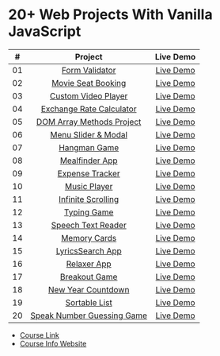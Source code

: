 # 20+ Web Projects With Vanilla JavaScript

|  #  |            Project             | Live Demo |
| :-: | :----------------------------: | :-------: |
| 01  |       [Form Validator](https://github.com/bradtraversy/vanillawebprojects/tree/master/form-validator)       | [Live Demo](https://vanillawebprojects.com/projects/form-validator/)  |
| 02  |     [Movie Seat Booking](https://github.com/bradtraversy/vanillawebprojects/tree/master/movie-seat-booking)    | [Live Demo](https://vanillawebprojects.com/projects/movie-seat-booking/)  |
| 03  |    [Custom Video Player](https://github.com/bradtraversy/vanillawebprojects/tree/master/custom-video-player)     | [Live Demo](https://vanillawebprojects.com/projects/custom-video-player/)  |
| 04  |  [Exchange Rate Calculator](https://github.com/bradtraversy/vanillawebprojects/tree/master/exchange-rate)  | [Live Demo](https://vanillawebprojects.com/projects/exchange-rate/)  |
| 05  | [DOM Array Methods Project](https://github.com/bradtraversy/vanillawebprojects/tree/master/dom-array-methods)  | [Live Demo](https://vanillawebprojects.com/projects/dom-array-methods/)  |
| 06  |    [Menu Slider & Modal](https://github.com/bradtraversy/vanillawebprojects/tree/master/modal-menu-slider)    | [Live Demo](https://vanillawebprojects.com/projects/modal-menu-slider/)  |
| 07  |        [Hangman Game](https://github.com/bradtraversy/vanillawebprojects/tree/master/hangman)       | [Live Demo](https://vanillawebprojects.com/projects/hangman/)  |
| 08  |       [Mealfinder App](https://github.com/bradtraversy/vanillawebprojects/tree/master/meal-finder)      | [Live Demo](https://vanillawebprojects.com/projects/meal-finder/)  |
| 09  |      [Expense Tracker](https://github.com/bradtraversy/vanillawebprojects/tree/master/expense-tracker)       | [Live Demo](https://vanillawebprojects.com/projects/expense-tracker/)  |
| 10  |        [Music Player](https://github.com/bradtraversy/vanillawebprojects/tree/master/music-player)       | [Live Demo](https://vanillawebprojects.com/projects/music-player/)  |
| 11  |     [Infinite Scrolling](https://github.com/bradtraversy/vanillawebprojects/tree/master/infinite_scroll_blog)     | [Live Demo](https://vanillawebprojects.com/projects/infinite_scroll_blog/)  |
| 12  |        [Typing Game](https://github.com/bradtraversy/vanillawebprojects/tree/master/typing-game)     | [Live Demo](https://vanillawebprojects.com/projects/typing-game/)  |
| 13  |     [Speech Text Reader](https://github.com/bradtraversy/vanillawebprojects/tree/master/speech-text-reader)    | [Live Demo](https://vanillawebprojects.com/projects/speech-text-reader/)  |
| 14  |        [Memory Cards](https://github.com/bradtraversy/vanillawebprojects/tree/master/memory-cards)     | [Live Demo](https://vanillawebprojects.com/projects/memory-cards/)  |
| 15  |      [LyricsSearch App](https://github.com/bradtraversy/vanillawebprojects/tree/master/lyrics-search)     | [Live Demo](https://vanillawebprojects.com/projects/lyrics-search/)  |
| 16  |        [Relaxer App](https://github.com/bradtraversy/vanillawebprojects/tree/master/relaxer-app)       | [Live Demo](https://vanillawebprojects.com/projects//relaxer-app/)  |
| 17  |       [Breakout Game](https://github.com/bradtraversy/vanillawebprojects/tree/master/breakout-game)       | [Live Demo](https://vanillawebprojects.com/projects/breakout-game/)  |
| 18  |     [New Year Countdown](https://github.com/bradtraversy/vanillawebprojects/tree/master/new-year-countdown)   | [Live Demo](https://vanillawebprojects.com/projects/new-year-countdown/)  |
| 19  |       [Sortable List](https://github.com/bradtraversy/vanillawebprojects/tree/master/sortable-list)       | [Live Demo](https://vanillawebprojects.com/projects/sortable-list/)  |
| 20  | [Speak Number Guessing Game](https://github.com/bradtraversy/vanillawebprojects/tree/master/speak-number-guess) | [Live Demo](https://vanillawebprojects.com/projects/speak-number-guess/)  |


- [Course Link](https://www.udemy.com/course/web-projects-with-vanilla-javascript/?referralCode=F9B7C7FED834F91ADE75)
- [Course Info Website](https://vanillawebprojects.com)


